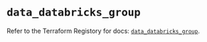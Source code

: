# `data_databricks_group`

Refer to the Terraform Registory for docs: [`data_databricks_group`](https://registry.terraform.io/providers/databricks/databricks/1.33.0/docs/data-sources/group).
